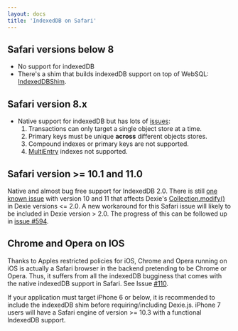 ```yaml
---
layout: docs
title: 'IndexedDB on Safari'
---
```


## Safari versions below 8

* No support for indexedDB
* There's a shim that builds indexedDB support on top of WebSQL: [IndexedDBShim](https://github.com/axemclion/IndexedDBShim).

## Safari version 8.x

* Native support for indexedDB but has lots of [issues](http://www.raymondcamden.com/2014/09/25/IndexedDB-on-iOS-8-Broken-Bad):
  1. Transactions can only target a single object store at a time.
  2. Primary keys must be unique **across** different objects stores.
  3. Compound indexes or primary keys are not supported.
  4. [MultiEntry](/docs/MultiEntry-Index) indexes not supported.

## Safari version >= 10.1 and 11.0

Native and almost bug free support for IndexedDB 2.0. There is still [one known issue](https://bugs.webkit.org/show_bug.cgi?id=178380) with version 10 and 11 that affects Dexie's [Collection.modify()](/docs/Collection/Collection.modify()) in Dexie versions <= 2.0. A new workaround for this Safari issue will likely to be included in Dexie version > 2.0. The progress of this can be followed up in [issue #594](https://github.com/dfahlander/Dexie.js/issues/594).

## Chrome and Opera on IOS

Thanks to Apples restricted policies for iOS, Chrome and Opera running on iOS is actually a Safari browser in the backend pretending to be Chrome or Opera. Thus, it suffers from all the indexedDB bugginess that comes with the native indexedDB support in Safari. See Issue [#110](https://github.com/dfahlander/Dexie.js/issues/110).

If your application must target iPhone 6 or below, it is recommended to include the indexedDB shim before requiring/including Dexie.js. iPhone 7 users will have a Safari engine of version >= 10.3 with a functional IndexedDB support.
